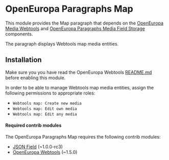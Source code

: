 OpenEuropa Paragraphs Map
==============================

This module provides the Map paragraph that depends on the [OpenEuropa Media Webtools](https://github.com/openeuropa/oe_media/tree/master/modules/oe_media_webtools)
and [OpenEuropa Paragraphs Media Field Storage](https://github.com/openeuropa/oe_paragraphs/tree/master/modules/oe_paragraphs_media_field_storage)
components.

The paragraph displays Webtools map media entities.

## Installation

Make sure you you have read the OpenEuropa Webtools [README.md](https://github.com/openeuropa/oe_webtools#openeuropa-webtools-media)
before enabling this module.

In order to be able to manage Webtools map media entities, assign the following permissions to appropriate roles:
- `Webtools map: Create new media`
- `Webtools map: Edit own media`
- `Webtools map: Edit any media`

#### Required contrib modules
The OpenEuropa Paragraphs Map requires the following contrib modules:

* [JSON Field](https://www.drupal.org/project/json_field) (~1.0.0-rc3)
* [OpenEuropa Webtools](https://github.com/openeuropa/oe_webtools) (~1.5.0)

